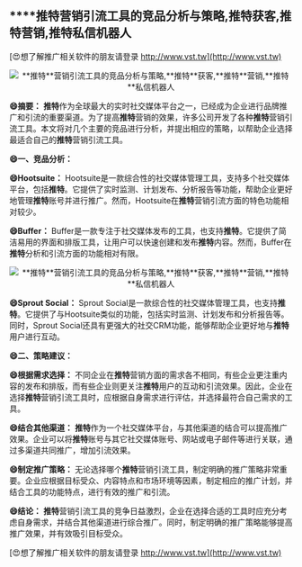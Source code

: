 ## ****推特**营销引流工具的竞品分析与策略,**推特**获客,**推特**营销,**推特**私信机器人**

[😍想了解推广相关软件的朋友请登录 http://www.vst.tw](http://www.vst.tw)

 <center><img src="https://vst.tw/MP4/tuiguang/png/7.png" alt="**推特**营销引流工具的竞品分析与策略,**推特**获客,**推特**营销,**推特**私信机器人"></center>

**😄摘要：**
**推特**作为全球最大的实时社交媒体平台之一，已经成为企业进行品牌推广和引流的重要渠道。为了提高**推特**营销的效果，许多公司开发了各种**推特**营销引流工具。本文将对几个主要的竞品进行分析，并提出相应的策略，以帮助企业选择最适合自己的**推特**营销引流工具。

**😄一、竞品分析：**

**😄Hootsuite：**
Hootsuite是一款综合性的社交媒体管理工具，支持多个社交媒体平台，包括**推特**。它提供了实时监测、计划发布、分析报告等功能，帮助企业更好地管理**推特**账号并进行推广。然而，Hootsuite在**推特**营销引流方面的特色功能相对较少。

**😄Buffer：**
Buffer是一款专注于社交媒体发布的工具，也支持**推特**。它提供了简洁易用的界面和排版工具，让用户可以快速创建和发布**推特**内容。然而，Buffer在**推特**分析和引流方面的功能相对有限。

 <center><img src="https://vst.tw/MP4/tuiguang/png/1.png" alt="**推特**营销引流工具的竞品分析与策略,**推特**获客,**推特**营销,**推特**私信机器人"></center>

**😄Sprout Social：**
Sprout Social是一款综合性的社交媒体管理工具，也支持**推特**。它提供了与Hootsuite类似的功能，包括实时监测、计划发布和分析报告等。同时，Sprout Social还具有更强大的社交CRM功能，能够帮助企业更好地与**推特**用户进行互动。

**😄二、策略建议：**

**😄根据需求选择：**
不同企业在**推特**营销方面的需求各不相同，有些企业更注重内容的发布和排版，而有些企业则更关注**推特**用户的互动和引流效果。因此，企业在选择**推特**营销引流工具时，应根据自身需求进行评估，并选择最符合自己需求的工具。

**😄结合其他渠道：**
**推特**作为一个社交媒体平台，与其他渠道的结合可以提高推广效果。企业可以将**推特**账号与其它社交媒体账号、网站或电子邮件等进行关联，通过多渠道共同推广，增加引流效果。

**😄制定推广策略：**
无论选择哪个**推特**营销引流工具，制定明确的推广策略非常重要。企业应根据目标受众、内容特点和市场环境等因素，制定相应的推广计划，并结合工具的功能特点，进行有效的推广和引流。

**😄结论：**
**推特**营销引流工具的竞争日益激烈，企业在选择合适的工具时应充分考虑自身需求，并结合其他渠道进行综合推广。同时，制定明确的推广策略能够提高推广效果，并有效吸引目标受众。

[😍想了解推广相关软件的朋友请登录 http://www.vst.tw](http://www.vst.tw)



